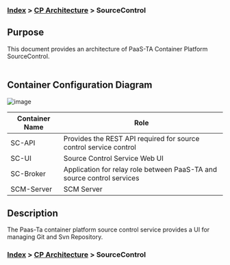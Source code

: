 ### [Index](https://github.com/PaaS-TA/Guide/blob/master/README.md) > [CP Architecture](../README.md) > SourceControl

## Purpose
This document provides an architecture of PaaS-TA Container Platform SourceControl.
<br><br>

## Container Configuration Diagram
![image](https://user-images.githubusercontent.com/80228983/146350860-3722c081-7338-438d-b7ec-1fdac09160c4.png)



| Container Name  | Role |
|-------|-----|
| SC-API | Provides the REST API required for source control service control |
| SC-UI | Source Control Service Web UI |
| SC-Broker | Application for relay role between PaaS-TA and source control services |
| SCM-Server | SCM Server |



## Description
The Paas-Ta container platform source control service provides a UI for managing Git and Svn Repository.   


### [Index](https://github.com/PaaS-TA/Guide/blob/master/README.md) > [CP Architecture](../README.md) > SourceControl

